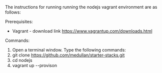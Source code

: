 The instructions for running running the nodejs vagrant environment are as follows:

Prerequisites:

  * Vagrant - download link https://www.vagrantup.com/downloads.html

 Commands:

  1. Open a terminal window. Type the following commands:
  2. git clone https://github.com/medullan/starter-stacks.git
  3. cd nodejs
  4. vagrant up --provison
